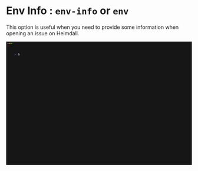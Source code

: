 # Env Info : `env-info` or `env`

This option is useful when you need to provide some information when opening an issue on Heimdall.

![Env demo](./assets/heimdall-env-info-demo.gif)
